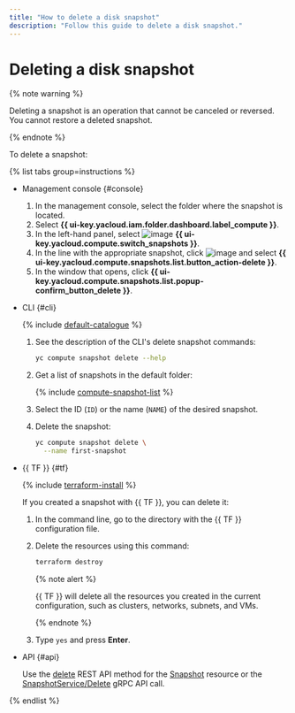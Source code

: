 ```yaml
---
title: "How to delete a disk snapshot"
description: "Follow this guide to delete a disk snapshot."
---
```


# Deleting a disk snapshot

{% note warning %}

Deleting a snapshot is an operation that cannot be canceled or reversed. You cannot restore a deleted snapshot.

{% endnote %}

To delete a snapshot:

{% list tabs group=instructions %}

- Management console {#console}

   1. In the management console, select the folder where the snapshot is located.
   1. Select **{{ ui-key.yacloud.iam.folder.dashboard.label_compute }}**.
   1. In the left-hand panel, select ![image](../../../_assets/compute/snapshots.svg) **{{ ui-key.yacloud.compute.switch_snapshots }}**.
   1. In the line with the appropriate snapshot, click ![image](../../../_assets/horizontal-ellipsis.svg) and select **{{ ui-key.yacloud.compute.snapshots.list.button_action-delete }}**.
   1. In the window that opens, click **{{ ui-key.yacloud.compute.snapshots.list.popup-confirm_button_delete }}**.

- CLI {#cli}

   {% include [default-catalogue](../../../_includes/default-catalogue.md) %}

   1. See the description of the CLI's delete snapshot commands:

      ```bash
      yc compute snapshot delete --help
      ```

   1. Get a list of snapshots in the default folder:

      {% include [compute-snapshot-list](../../_includes_service/compute-snapshot-list.md) %}

   1. Select the ID (`ID`) or the name (`NAME`) of the desired snapshot.
   1. Delete the snapshot:

      ```bash
      yc compute snapshot delete \
        --name first-snapshot
      ```

- {{ TF }} {#tf}

   {% include [terraform-install](../../../_includes/terraform-install.md) %}

   If you created a snapshot with {{ TF }}, you can delete it:
   1. In the command line, go to the directory with the {{ TF }} configuration file.
   1. Delete the resources using this command:

      ```bash
      terraform destroy
      ```

      {% note alert %}

      {{ TF }} will delete all the resources you created in the current configuration, such as clusters, networks, subnets, and VMs.

      {% endnote %}

   1. Type `yes` and press **Enter**.

- API {#api}

   Use the [delete](../../api-ref/Snapshot/delete.md) REST API method for the [Snapshot](../../api-ref/Snapshot/index.md) resource or the [SnapshotService/Delete](../../api-ref/grpc/snapshot_service.md#Delete) gRPC API call.

{% endlist %}